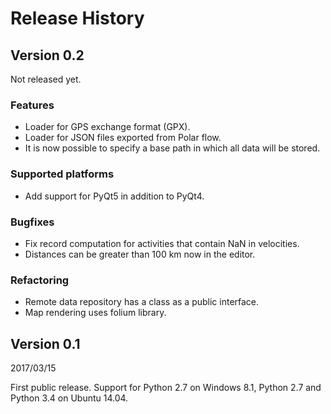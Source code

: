 # Release History

## Version 0.2

Not released yet.

### Features

* Loader for GPS exchange format (GPX).
* Loader for JSON files exported from Polar flow.
* It is now possible to specify a base path in which all data will be stored.

### Supported platforms

* Add support for PyQt5 in addition to PyQt4.

### Bugfixes

* Fix record computation for activities that contain
  NaN in velocities.
* Distances can be greater than 100 km now in the
  editor.

### Refactoring

* Remote data repository has a class as a public interface.
* Map rendering uses folium library.

## Version 0.1

2017/03/15

First public release. Support for Python 2.7 on Windows 8.1,
Python 2.7 and Python 3.4 on Ubuntu 14.04.
